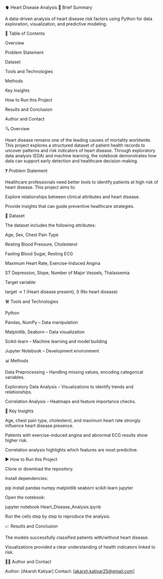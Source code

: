 🫀 Heart Disease Analysis
📌 Brief Summary

A data-driven analysis of heart disease risk factors using Python for data exploration, visualization, and predictive modeling.

📑 Table of Contents

Overview

Problem Statement

Dataset

Tools and Technologies

Methods

Key Insights

How to Run this Project

Results and Conclusion

Author and Contact

🔍 Overview

Heart disease remains one of the leading causes of mortality worldwide. This project explores a structured dataset of patient health records to uncover patterns and risk indicators of heart disease. Through exploratory data analysis (EDA) and machine learning, the notebook demonstrates how data can support early detection and healthcare decision-making.

❓ Problem Statement

Healthcare professionals need better tools to identify patients at high risk of heart disease. This project aims to:

Explore relationships between clinical attributes and heart disease.

Provide insights that can guide preventive healthcare strategies.

📂 Dataset

The dataset includes the following attributes:

Age, Sex, Chest Pain Type

Resting Blood Pressure, Cholesterol

Fasting Blood Sugar, Resting ECG

Maximum Heart Rate, Exercise-Induced Angina

ST Depression, Slope, Number of Major Vessels, Thalassemia

Target variable:

target → 1 (Heart disease present), 0 (No heart disease)

🛠 Tools and Technologies

Python

Pandas, NumPy – Data manipulation

Matplotlib, Seaborn – Data visualization

Scikit-learn – Machine learning and model building

Jupyter Notebook – Development environment

📊 Methods

Data Preprocessing – Handling missing values, encoding categorical variables.

Exploratory Data Analysis – Visualizations to identify trends and relationships.

Correlation Analysis – Heatmaps and feature importance checks.

🔑 Key Insights

Age, chest pain type, cholesterol, and maximum heart rate strongly influence heart disease presence.

Patients with exercise-induced angina and abnormal ECG results show higher risk.

Correlation analysis highlights which features are most predictive.

▶️ How to Run this Project

Clone or download the repository.

Install dependencies:

pip install pandas numpy matplotlib seaborn scikit-learn jupyter


Open the notebook:

jupyter notebook Heart_Disease_Analysis.ipynb


Run the cells step by step to reproduce the analysis.

📈 Results and Conclusion

The models successfully classified patients with/without heart disease.

Visualizations provided a clear understanding of health indicators linked to risk.


👨‍💻 Author and Contact

Author: [Akarsh Katiyar]
Contact: [akarsh.katiyar25@gmail.com]
